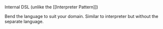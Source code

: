 Internal DSL (unlike the [[Interpreter Pattern]])

Bend the language to suit your domain.  Similar to interpreter but without the separate language.


